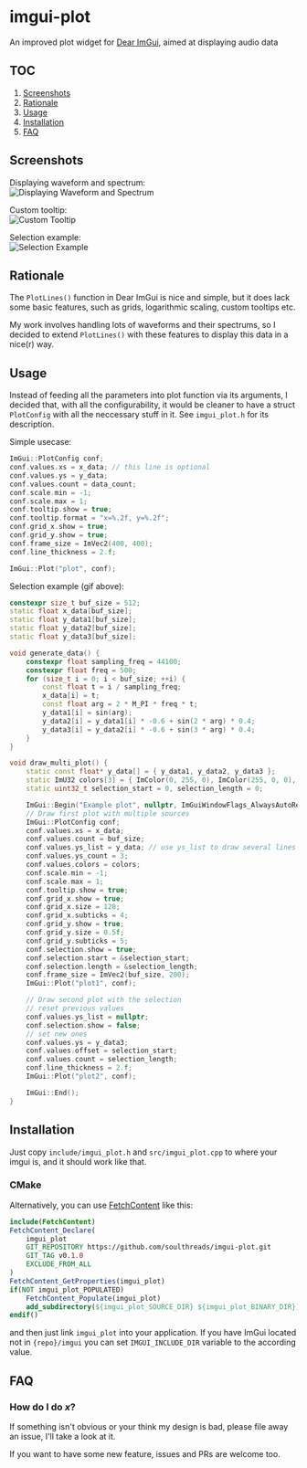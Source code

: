 # imgui-plot
An improved plot widget for [Dear ImGui](https://github.com/ocornut/imgui/), aimed at displaying audio data

## TOC
1. [Screenshots](#screenshots)
2. [Rationale](#rationale)
3. [Usage](#usage)
4. [Installation](#installation)
5. [FAQ](#faq)

## Screenshots
Displaying waveform and spectrum:  
![Displaying Waveform and Spectrum](https://linuxoids.net/static/imgui-plot/waveform_and_spectrum.png)

Custom tooltip:  
![Custom Tooltip](https://linuxoids.net/static/imgui-plot/custom_tooltip.png)

Selection example:  
![Selection Example](https://linuxoids.net/static/imgui-plot/selection_example.gif)

## Rationale
The `PlotLines()` function in Dear ImGui is nice and simple, but it does lack some basic features, such as grids, logarithmic scaling, custom tooltips etc.

My work involves handling lots of waveforms and their spectrums, so I decided to extend `PlotLines()` with these features to display this data in a nice(r) way.

## Usage
Instead of feeding all the parameters into plot function via its arguments, I decided that, with all the configurability, it would be cleaner to have a struct `PlotConfig` with all the neccessary stuff in it. See `imgui_plot.h` for its description.

Simple usecase:
```cpp
ImGui::PlotConfig conf;
conf.values.xs = x_data; // this line is optional
conf.values.ys = y_data;
conf.values.count = data_count;
conf.scale.min = -1;
conf.scale.max = 1;
conf.tooltip.show = true;
conf.tooltip.format = "x=%.2f, y=%.2f";
conf.grid_x.show = true;
conf.grid_y.show = true;
conf.frame_size = ImVec2(400, 400);
conf.line_thickness = 2.f;

ImGui::Plot("plot", conf);
```

Selection example (gif above):
```cpp
constexpr size_t buf_size = 512;
static float x_data[buf_size];
static float y_data1[buf_size];
static float y_data2[buf_size];
static float y_data3[buf_size];

void generate_data() {
    constexpr float sampling_freq = 44100;
    constexpr float freq = 500;
    for (size_t i = 0; i < buf_size; ++i) {
        const float t = i / sampling_freq;
        x_data[i] = t;
        const float arg = 2 * M_PI * freq * t;
        y_data1[i] = sin(arg);
        y_data2[i] = y_data1[i] * -0.6 + sin(2 * arg) * 0.4;
        y_data3[i] = y_data2[i] * -0.6 + sin(3 * arg) * 0.4;
    }
}

void draw_multi_plot() {
    static const float* y_data[] = { y_data1, y_data2, y_data3 };
    static ImU32 colors[3] = { ImColor(0, 255, 0), ImColor(255, 0, 0), ImColor(0, 0, 255) };
    static uint32_t selection_start = 0, selection_length = 0;

    ImGui::Begin("Example plot", nullptr, ImGuiWindowFlags_AlwaysAutoResize);
    // Draw first plot with multiple sources
    ImGui::PlotConfig conf;
    conf.values.xs = x_data;
    conf.values.count = buf_size;
    conf.values.ys_list = y_data; // use ys_list to draw several lines simultaneously
    conf.values.ys_count = 3;
    conf.values.colors = colors;
    conf.scale.min = -1;
    conf.scale.max = 1;
    conf.tooltip.show = true;
    conf.grid_x.show = true;
    conf.grid_x.size = 128;
    conf.grid_x.subticks = 4;
    conf.grid_y.show = true;
    conf.grid_y.size = 0.5f;
    conf.grid_y.subticks = 5;
    conf.selection.show = true;
    conf.selection.start = &selection_start;
    conf.selection.length = &selection_length;
    conf.frame_size = ImVec2(buf_size, 200);
    ImGui::Plot("plot1", conf);

    // Draw second plot with the selection
    // reset previous values
    conf.values.ys_list = nullptr;
    conf.selection.show = false;
    // set new ones
    conf.values.ys = y_data3;
    conf.values.offset = selection_start;
    conf.values.count = selection_length;
    conf.line_thickness = 2.f;
    ImGui::Plot("plot2", conf);

    ImGui::End();
}

```

## Installation
Just copy `include/imgui_plot.h` and `src/imgui_plot.cpp` to where your imgui is, and it should work like that.

### CMake
Alternatively, you can use [FetchContent](https://cmake.org/cmake/help/latest/module/FetchContent.html) like this:

```cmake
include(FetchContent)
FetchContent_Declare(
    imgui_plot
    GIT_REPOSITORY https://github.com/soulthreads/imgui-plot.git
    GIT_TAG v0.1.0
    EXCLUDE_FROM_ALL
)
FetchContent_GetProperties(imgui_plot)
if(NOT imgui_plot_POPULATED)
    FetchContent_Populate(imgui_plot)
    add_subdirectory(${imgui_plot_SOURCE_DIR} ${imgui_plot_BINARY_DIR})
endif()
```
and then just link `imgui_plot` into your application. If you have ImGui located not in `{repo}/imgui` you can set `IMGUI_INCLUDE_DIR` variable to the according value.

## FAQ
### How do I do _x_?
If something isn't obvious or your think my design is bad, please file away an issue, I'll take a look at it.

If you want to have some new feature, issues and PRs are welcome too.
